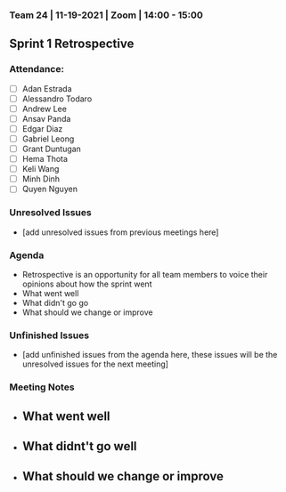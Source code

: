 ### Team 24 | 11-19-2021 | Zoom | 14:00 - 15:00
## Sprint 1 Retrospective

### Attendance:
- [ ] Adan Estrada
- [ ] Alessandro Todaro
- [ ] Andrew Lee
- [ ] Ansav Panda
- [ ] Edgar Diaz
- [ ] Gabriel Leong
- [ ] Grant Duntugan
- [ ] Hema Thota
- [ ] Keli Wang
- [ ] Minh Dinh
- [ ] Quyen Nguyen

### Unresolved Issues
- [add unresolved issues from previous meetings here]

### Agenda
- Retrospective is an opportunity for all team members to voice their opinions about how the sprint went
- What went well
- What didn't go go
- What should we change or improve

### Unfinished Issues
- [add unfinished issues from the agenda here, these issues will be the unresolved issues for the next meeting]

### Meeting Notes
- What went well
  - 
- What didnt't go well
  - 
- What should we change or improve
  - 
